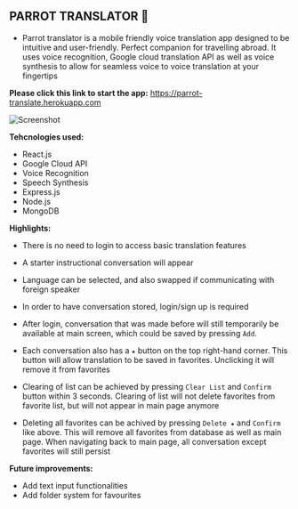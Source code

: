 ## **PARROT TRANSLATOR 🦜**

- Parrot translator is a mobile friendly voice translation app designed to be intuitive and user-friendly. Perfect companion for travelling abroad. It uses voice recognition, Google cloud translation API as well as voice synthesis to allow for seamless voice to voice translation at your fingertips

**Please click this link to start the app:**
https://parrot-translate.herokuapp.com

![Screenshot](https://raw.github.com/ttyngai/parrot-translate/main/src/images/parrotScreen.jpg 'ScreenShot of App')

**Tehcnologies used:**

- React.js
- Google Cloud API
- Voice Recognition
- Speech Synthesis
- Express.js
- Node.js
- MongoDB

**Highlights:**

- There is no need to login to access basic translation features
- A starter instructional conversation will appear

- Language can be selected, and also swapped if communicating with foreign speaker

- In order to have conversation stored, login/sign up is required

- After login, conversation that was made before will still temporarily be available at main screen, which could be saved by pressing `Add`.

- Each conversation also has a `★` button on the top right-hand corner. This button will allow translation to be saved in favorites. Unclicking it will remove it from favorites

- Clearing of list can be achieved by pressing `Clear List` and `Confirm` button within 3 seconds. Clearing of list will not delete favorites from favorite list, but will not appear in main page anymore

- Deleting all favorites can be achived by pressing `Delete ★` and `Confirm` like above. This will remove all favorites from database as well as main page. When navigating back to main page, all conversation except favorites will still persist

**Future improvements:**

- Add text input functionalities
- Add folder system for favourites
